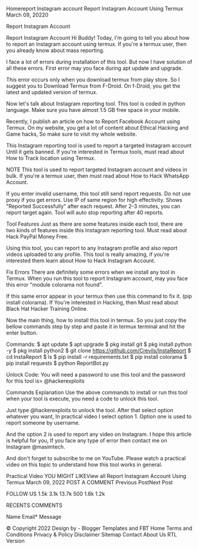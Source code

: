 
Homereport Instagram account
Report Instagram Account Using Termux
March 09, 20220
 

Report Instagram Account

Report Instagram Account
Hi Buddy! Today, I'm going to tell you about how to report an Instagram account using termux. If you're a termux user, then you already know about mass reporting.

I face a lot of errors during installation of this tool. But now I have solution of all these errors. First error may you face during apt update and upgrade. 

This error occurs only when you download termux from play store. So I suggest you to Download Termux from F-Droid. On f-Droid, you get the latest and updated version of termux.

Now let's talk about Instagram reporting tool. This tool is coded in python language. Make sure you have almost 1.5 GB free space in your mobile.


 

Recently, I publish an article on how to Report Facebook Account using Termux. On my website, you get a lot of content about Ethical Hacking and Game hacks, So make sure to visit my whole website.

This Instagram reporting tool is used to report a targeted Instagram account Until it gets banned. If you're interested in Termux tools, must read about How to Track location using Termux.

NOTE
This tool is used to report targeted Instagram account and videos in bulk. If you're a termux user, then must read about How to Hack WhatsApp Account. 


 

If you enter invalid username, this tool still send report requests.
Do not use proxy if you get errors.
Use IP of same region for high effectivity.
Shows "Reported Successfully" after each request.
After 2-3 minutes, you can report target again.
Tool will auto stop reporting after 40 reports.

Tool Features
Just as there are some features inside each tool, there are two kinds of features inside this Instagram reporting tool. Must read about Hack PayPal Money Free.


 

Using this tool, you can report to any Instagram profile and also report videos uploaded to any profile. This tool is really amazing, if you're interested them learn about How to Hack Instagram Account.

Fix Errors
There are definitely some errors when we install any tool in Termux. When you run this tool to report Instagram account, may you face this error "module colorama not found".

If this same error appear in your termux then use this command to fix it. (pip install colorama). If You're interested in Hacking, then Must read about Black Hat Hacker Training Online.


 

Now the main thing, how to install this tool in termux. So you just copy the bellow commands step by step and paste it in termux terminal and hit the enter button. 

Commands:
$ apt update
$ apt upgrade
$ pkg install git
$ pkg install python -y
$ pkg install python2
$ git clone https://github.com/Crevils/InstaReport
$ cd InstaReport
$ ls
$ pip install -r requirements.txt
$ pip install colorama
$ pip install requests
$ python ReportBot.py

Unlock Code:
You will need a password to use this tool and the password for this tool is> @hackerexploits


 

Commands Explanation
Use the above commands to install or run this tool when your tool is execute, you need a code to unlock this tool. 

Just type @hackerexploits to unlock the tool. After that select option whatever you want, In practical video I select option 1. Option one is used to report someone by username.

And the option 2 is used to report any video on Instagram. I hope this article is helpful for you, If you face any type of error then contact me on Instagram @masimtech.

And don't forget to subscribe to me on YouTube. Please watch a practical video on this topic to understand how this tool works in general. 

Practical Video
YOU MIGHT LIKEView all
Report Instagram Account Using Termux
March 09, 2022
POST A COMMENT
Previous PostNext Post

 FOLLOW US
1.5k
3.1k
13.7k
500
1.8k
1.2k

 
RECENTS
COMMENTS

Name
Email*
Message 

 
 
 
 
© Copyright 2022 
Design by - Blogger Templates and FBT
Home Terms and Conditions Privacy & Policy Disclaimer Sitemap Contact About Us RTL Version

